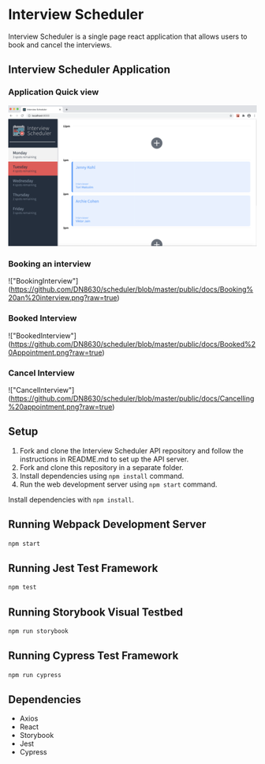 # Interview Scheduler
 Interview Scheduler is a single page react application that allows users to book and cancel the interviews.

## Interview Scheduler Application

### Application Quick view
!["Application"](https://github.com/DN8630/scheduler/blob/master/public/docs/Application.png?raw=true)

### Booking an interview
!["BookingInterview"] (https://github.com/DN8630/scheduler/blob/master/public/docs/Booking%20an%20interview.png?raw=true)

### Booked Interview
!["BookedInterview"] (https://github.com/DN8630/scheduler/blob/master/public/docs/Booked%20Appointment.png?raw=true)

### Cancel Interview
!["CancelInterview"] (https://github.com/DN8630/scheduler/blob/master/public/docs/Cancelling%20appointment.png?raw=true)

## Setup
1. Fork and clone the Interview Scheduler API repository and follow the instructions in README.md to set up the API server.
2. Fork and clone this repository in a separate folder.
3. Install dependencies using `npm install` command.
4. Run the web development server using `npm start` command.


Install dependencies with `npm install`.

## Running Webpack Development Server

```sh
npm start
```

## Running Jest Test Framework

```sh
npm test
```

## Running Storybook Visual Testbed

```sh
npm run storybook
```
## Running Cypress Test Framework

```sh
npm run cypress
```

## Dependencies
- Axios
- React
- Storybook
- Jest
- Cypress
